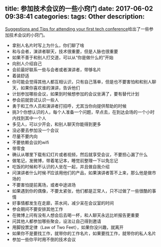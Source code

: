 title: 参加技术会议的一些小窍门
date: 2017-06-02 09:38:41
categories:
tags: Other
description:
---

[Suggestions and Tips for attending your first tech conference](https://www.hanselman.com/blog/SuggestionsAndTipsForAttendingYourFirstTechConference.aspx)给出了一些参加技术会议的小窍门。

*  拿别人名片时写上为什么，你们聊了啥
*  和与会者，演讲者聊天，技术很重要，但是人脉也很重要
*  如果不善于和别人打交道，可以从“你是做什么的”开始
*  向别人介绍自己
*  会前最好联系一些与会者或者演讲者，带够名片
*  着装舒适
*  你可能会觉得其他人都互相认识，只有自己落单，但是也不要害怕和和别人聊天，如果你喜欢谁的演讲，告诉他们
*  计划参加哪些会议，如果到时候想参加的会议坐满了，要有替代计划
*  参会前就尝试认识一些人
*  勇于和工作人员和演讲者打招呼，尤其当你向提供帮助的时候
*  挑3个你想认识的人，每个人准备一个问题，早点去，在到达会场的一个小时内找到其中一个人
*  多见人，可以少开会，和别人聊天你能得到更多
*  没必要去参加没一个会议
*  尽量不要内向
*  不要依赖会议的wifi
*  带零食
*  确认从哪里下载有幻灯片或者视频，然后就享受会议，不要担心漏了什么
*  做笔记，发微博，带着笔记本，睡觉前整理一下以免忘记
*  吃饭的时候和不认识的人坐在一起，并且做自我介绍
*  问演讲者什么时候*不*应该用他们的产品，如果演讲者答不上来，那么他是做市场的
*  不要害怕提前离场，或者中途进场
*  如果遇到你的偶像，不要太紧张，他们都是正常人，只不过做了一些很酷的事情
*  好事情都发生在走廊，茶水间，减少呆在会议室的时间
*  参会期间不要安排其他工作
*  在微博上问有没有人想会后去喝一杯，和人聊天永远比听报告更重要
*  问其他人都参加哪些聚会，设法让自己得到邀请
*  用脚投票定律（Law of Two Feet），如果你没兴趣，就离开
*  如果你不是要找工作，就带你的工作名片，如果要找工作，就带你的私人名片
*  参加一些你平时用不倒的技术会议